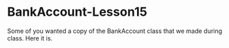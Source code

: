 # BankAccount-Lesson15
Some of you wanted a copy of the BankAccount class that we made during class.  Here it is.

